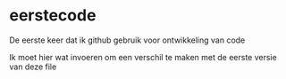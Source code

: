 # eerstecode
De eerste keer dat ik github gebruik voor ontwikkeling van code

Ik moet hier wat invoeren om een verschil te maken met de eerste versie van deze file
